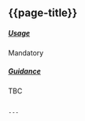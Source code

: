 ## {{page-title}}

<h5><ins>Usage</ins></h5>

<span class="mro-circle mandatory" title="Mandatory"></span> Mandatory


<h5><ins>Guidance</ins></h5>

TBC
```

---
